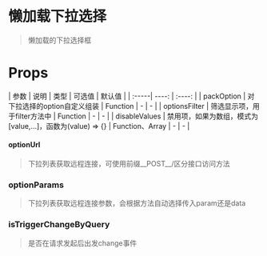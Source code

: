 
# 懒加载下拉选择

> 懒加载的下拉选择框

# Props

| 参数 | 说明 | 类型 | 可选值 | 默认值 |
| :-----| ----: | :----: |
| packOption | 对下拉选择的option自定义组装 | Function | - | - |
| optionsFilter | 筛选显示项，用于filter方法中 | Function | - | - |
| disableValues | 禁用项，如果为数组，模式为[value,...]，函数为(value) => {} | Function、Array | - | - |

#### optionUrl
> 下拉列表获取远程连接，可使用前缀__POST__/区分接口访问方法
### optionParams
> 下拉列表获取远程连接参数，会根据方法自动选择传入param还是data
### isTriggerChangeByQuery
> 是否在请求发起后出发change事件